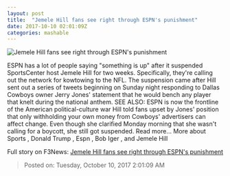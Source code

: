 ```yaml
---
layout: post
title:  "Jemele Hill fans see right through ESPN's punishment"
date: 2017-10-10 02:01:09Z
categories: mashable
---
```


![Jemele Hill fans see right through ESPN's punishment](https://i.amz.mshcdn.com/UPL1nzsjVHOoAEpnWZAPHR1GO5g=/1200x630/2017%2F10%2F10%2F19%2F6f75cfae60ce469780dc222cd09192d4.9cee2.jpg)

ESPN has a lot of people saying "something is up" after it suspended SportsCenter host Jemele Hill for two weeks. Specifically, they're calling out the network for kowtowing to the NFL. The suspension came after Hill sent out a series of tweets beginning on Sunday night responding to Dallas Cowboys owner Jerry Jones' statement that he would bench any player that knelt during the national anthem. SEE ALSO: ESPN is now the frontline of the American political-culture war Hill told fans upset by Jones' position that only withholding your own money from Cowboys' advertisers can affect change. Even though she clarified Monday morning that she wasn't calling for a boycott, she still got suspended. Read more... More about Sports , Donald Trump , Espn , Bob Iger , and Jemele Hill


Full story on F3News: [Jemele Hill fans see right through ESPN's punishment](http://www.f3nws.com/n/WR2SBC)

> Posted on: Tuesday, October 10, 2017 2:01:09 AM
